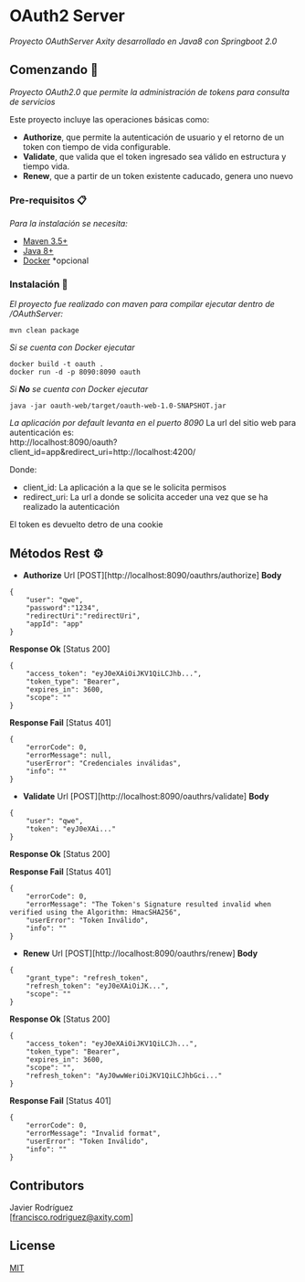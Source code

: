 # OAuth2 Server

_Proyecto OAuthServer Axity desarrollado en Java8 con Springboot 2.0_

## Comenzando 🚀

_Proyecto OAuth2.0 que permite la administración de tokens para consulta de servicios_

Este proyecto incluye las operaciones básicas como:

* **Authorize**, que permite la autenticación de usuario y el retorno de un token con tiempo de vida configurable. 
* **Validate**, que valida que el token ingresado sea válido en estructura y tiempo vida.
* **Renew**, que a partir de un token existente caducado, genera uno nuevo

### Pre-requisitos 📋

_Para la instalación se necesita:_

* [Maven 3.5+](https://maven.apache.org/download.cgi) 
* [Java 8+](https://www.java.com/es/download/)
* [Docker](https://docs.docker.com/install/) *opcional


### Instalación 🔧

_El proyecto fue realizado con maven para compilar ejecutar dentro de /OAuthServer:_


```
mvn clean package
```

_Si se cuenta con Docker ejecutar_

```
docker build -t oauth .
docker run -d -p 8090:8090 oauth
```

_Si **No** se cuenta con Docker ejecutar_

```
java -jar oauth-web/target/oauth-web-1.0-SNAPSHOT.jar
```

_La aplicación por default levanta en el puerto 8090_
La url del sitio web para autenticación es:  
http://localhost:8090/oauth?client_id=app&redirect_uri=http://localhost:4200/  

Donde:  
* client_id: La aplicación a la que se le solicita permisos
* redirect_uri: La url a donde se solicita acceder una vez que se ha realizado la autenticación

El token es devuelto detro de una cookie

## Métodos Rest ⚙️

* **Authorize** Url [POST][http://localhost:8090/oauthrs/authorize]
**Body**
```
{
	"user": "qwe",
	"password":"1234",
	"redirectUri":"redirectUri",
	"appId": "app"
}
```
**Response Ok** [Status 200]
```
{
    "access_token": "eyJ0eXAiOiJKV1QiLCJhb...",
    "token_type": "Bearer",
    "expires_in": 3600,
    "scope": ""
}
```
**Response Fail** [Status 401]
```
{
    "errorCode": 0,
    "errorMessage": null,
    "userError": "Credenciales inválidas",
    "info": ""
}
```

* **Validate** Url [POST][http://localhost:8090/oauthrs/validate]
**Body**
```
{
	"user": "qwe",
	"token": "eyJ0eXAi..."
}
```
**Response Ok** [Status 200]

**Response Fail** [Status 401]
```
{
    "errorCode": 0,
    "errorMessage": "The Token's Signature resulted invalid when verified using the Algorithm: HmacSHA256",
    "userError": "Token Inválido",
    "info": ""
}
```
* **Renew** Url [POST][http://localhost:8090/oauthrs/renew]
**Body**
```
{
	"grant_type": "refresh_token",
	"refresh_token": "eyJ0eXAiOiJK...",
	"scope": ""
}
```
**Response Ok** [Status 200]
```
{
    "access_token": "eyJ0eXAiOiJKV1QiLCJh...",
    "token_type": "Bearer",
    "expires_in": 3600,
    "scope": "",
    "refresh_token": "AyJ0wwWeriOiJKV1QiLCJhbGci..."
}
```
**Response Fail** [Status 401]
```
{
    "errorCode": 0,
    "errorMessage": "Invalid format",
    "userError": "Token Inválido",
    "info": ""
}
```

## Contributors

Javier Rodríguez  
[francisco.rodriguez@axity.com]    

## License

[MIT](https://opensource.org/licenses/MIT)